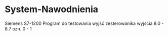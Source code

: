 # System-Nawodnienia
Siemens S7-1200
Program do testowania wyjść zesterowanika
wyjscia 8.0 - 8.7 ozn. 0 - 1
